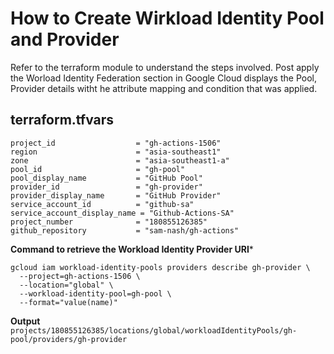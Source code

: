 # How to Create Wirkload Identity Pool and Provider

Refer to the terraform module to understand the steps involved.
Post apply the Worload Identity Federation section in Google Cloud displays the Pool, Provider details witht he attribute mapping and condition that was applied.

## terraform.tfvars
```
project_id                  = "gh-actions-1506"
region                      = "asia-southeast1"
zone                        = "asia-southeast1-a"
pool_id                     = "gh-pool"
pool_display_name           = "GitHub Pool"
provider_id                 = "gh-provider"
provider_display_name       = "GitHub Provider"
service_account_id          = "github-sa"
service_account_display_name = "Github-Actions-SA"
project_number              = "180855126385"
github_repository           = "sam-nash/gh-actions"
```

**Command to retrieve the Workload Identity Provider URI***

```
gcloud iam workload-identity-pools providers describe gh-provider \
  --project=gh-actions-1506 \
  --location="global" \
  --workload-identity-pool=gh-pool \
  --format="value(name)"
```

**Output**
```projects/180855126385/locations/global/workloadIdentityPools/gh-pool/providers/gh-provider```

